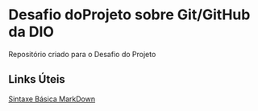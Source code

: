 # Desafio doProjeto sobre Git/GitHub da DIO
Repositório criado para o Desafio do Projeto

## Links Úteis
[Sintaxe Básica MarkDown](https://www.markdownguide.org/cheat-sheet/)
